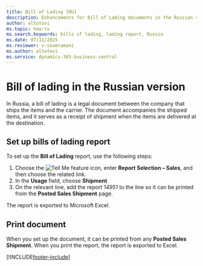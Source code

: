 ```yaml
---
title: Bill of Lading [RU]
description: Enhancements for Bill of Lading documents in the Russian version of Business Central.
author: altotovi
ms.topic: how-to
ms.search.keywords: bills of lading, lading report, Russia
ms.date: 07/11/2025
ms.reviewer: v-soumramani
ms.author: altotovi
ms.service: dynamics-365-business-central
---
```


# Bill of lading in the Russian version

In Russia, a bill of lading is a legal document between the company that ships the items and the carrier. The document accompanies the shipped items, and it serves as a receipt of shipment when the items are delivered at the destination.

## Set up bills of lading report

To set up the **Bill of Lading** report, use the following steps:  

1. Choose the ![Tell Me feature](../../media/ui-search/search_small.png "Tell me what you want to do") icon, enter **Report Selection – Sales**, and then choose the related link.
1. In the **Usage** field, choose **Shipment**
1. On the relevant line, add the report *14951* to the line so it can be printed from the **Posted Sales Shipment** page.

The report is exported to Microsoft Excel.

## Print document

When you set up the document, it can be printed from any **Posted Sales Shipment**. When you print the report, the report is exported to Excel.

[!INCLUDE[footer-include](../../includes/footer-banner.md)]
